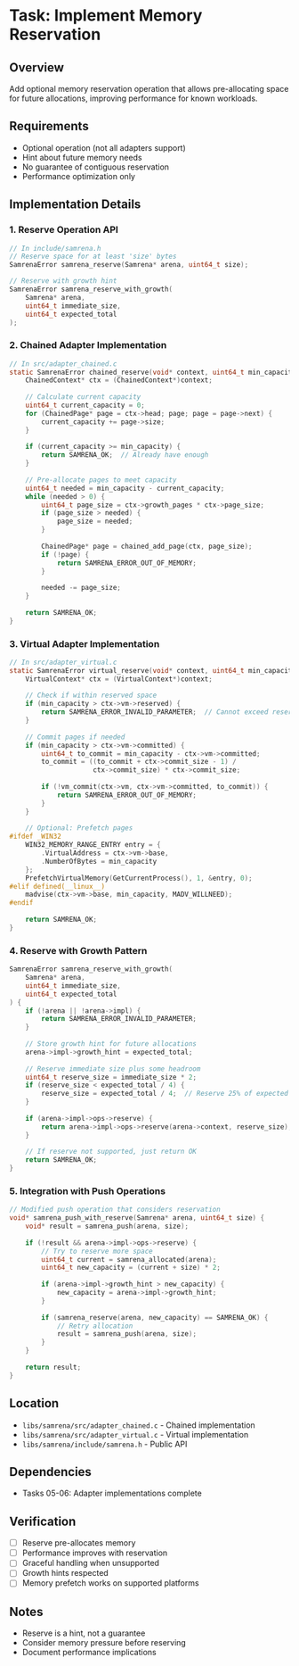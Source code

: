 # Task: Implement Memory Reservation

## Overview
Add optional memory reservation operation that allows pre-allocating space for future allocations, improving performance for known workloads.

## Requirements
- Optional operation (not all adapters support)
- Hint about future memory needs
- No guarantee of contiguous reservation
- Performance optimization only

## Implementation Details

### 1. Reserve Operation API
```c
// In include/samrena.h
// Reserve space for at least 'size' bytes
SamrenaError samrena_reserve(Samrena* arena, uint64_t size);

// Reserve with growth hint
SamrenaError samrena_reserve_with_growth(
    Samrena* arena, 
    uint64_t immediate_size,
    uint64_t expected_total
);
```

### 2. Chained Adapter Implementation
```c
// In src/adapter_chained.c
static SamrenaError chained_reserve(void* context, uint64_t min_capacity) {
    ChainedContext* ctx = (ChainedContext*)context;
    
    // Calculate current capacity
    uint64_t current_capacity = 0;
    for (ChainedPage* page = ctx->head; page; page = page->next) {
        current_capacity += page->size;
    }
    
    if (current_capacity >= min_capacity) {
        return SAMRENA_OK;  // Already have enough
    }
    
    // Pre-allocate pages to meet capacity
    uint64_t needed = min_capacity - current_capacity;
    while (needed > 0) {
        uint64_t page_size = ctx->growth_pages * ctx->page_size;
        if (page_size > needed) {
            page_size = needed;
        }
        
        ChainedPage* page = chained_add_page(ctx, page_size);
        if (!page) {
            return SAMRENA_ERROR_OUT_OF_MEMORY;
        }
        
        needed -= page_size;
    }
    
    return SAMRENA_OK;
}
```

### 3. Virtual Adapter Implementation
```c
// In src/adapter_virtual.c
static SamrenaError virtual_reserve(void* context, uint64_t min_capacity) {
    VirtualContext* ctx = (VirtualContext*)context;
    
    // Check if within reserved space
    if (min_capacity > ctx->vm->reserved) {
        return SAMRENA_ERROR_INVALID_PARAMETER;  // Cannot exceed reservation
    }
    
    // Commit pages if needed
    if (min_capacity > ctx->vm->committed) {
        uint64_t to_commit = min_capacity - ctx->vm->committed;
        to_commit = ((to_commit + ctx->commit_size - 1) / 
                     ctx->commit_size) * ctx->commit_size;
        
        if (!vm_commit(ctx->vm, ctx->vm->committed, to_commit)) {
            return SAMRENA_ERROR_OUT_OF_MEMORY;
        }
    }
    
    // Optional: Prefetch pages
#ifdef _WIN32
    WIN32_MEMORY_RANGE_ENTRY entry = {
        .VirtualAddress = ctx->vm->base,
        .NumberOfBytes = min_capacity
    };
    PrefetchVirtualMemory(GetCurrentProcess(), 1, &entry, 0);
#elif defined(__linux__)
    madvise(ctx->vm->base, min_capacity, MADV_WILLNEED);
#endif
    
    return SAMRENA_OK;
}
```

### 4. Reserve with Growth Pattern
```c
SamrenaError samrena_reserve_with_growth(
    Samrena* arena, 
    uint64_t immediate_size,
    uint64_t expected_total
) {
    if (!arena || !arena->impl) {
        return SAMRENA_ERROR_INVALID_PARAMETER;
    }
    
    // Store growth hint for future allocations
    arena->impl->growth_hint = expected_total;
    
    // Reserve immediate size plus some headroom
    uint64_t reserve_size = immediate_size * 2;
    if (reserve_size < expected_total / 4) {
        reserve_size = expected_total / 4;  // Reserve 25% of expected
    }
    
    if (arena->impl->ops->reserve) {
        return arena->impl->ops->reserve(arena->context, reserve_size);
    }
    
    // If reserve not supported, just return OK
    return SAMRENA_OK;
}
```

### 5. Integration with Push Operations
```c
// Modified push operation that considers reservation
void* samrena_push_with_reserve(Samrena* arena, uint64_t size) {
    void* result = samrena_push(arena, size);
    
    if (!result && arena->impl->ops->reserve) {
        // Try to reserve more space
        uint64_t current = samrena_allocated(arena);
        uint64_t new_capacity = (current + size) * 2;
        
        if (arena->impl->growth_hint > new_capacity) {
            new_capacity = arena->impl->growth_hint;
        }
        
        if (samrena_reserve(arena, new_capacity) == SAMRENA_OK) {
            // Retry allocation
            result = samrena_push(arena, size);
        }
    }
    
    return result;
}
```

## Location
- `libs/samrena/src/adapter_chained.c` - Chained implementation
- `libs/samrena/src/adapter_virtual.c` - Virtual implementation
- `libs/samrena/include/samrena.h` - Public API

## Dependencies
- Tasks 05-06: Adapter implementations complete

## Verification
- [ ] Reserve pre-allocates memory
- [ ] Performance improves with reservation
- [ ] Graceful handling when unsupported
- [ ] Growth hints respected
- [ ] Memory prefetch works on supported platforms

## Notes
- Reserve is a hint, not a guarantee
- Consider memory pressure before reserving
- Document performance implications